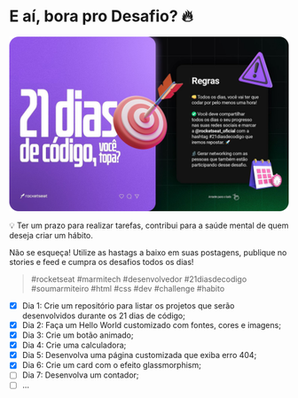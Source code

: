 # E aí, bora pro Desafio? 🔥  

[![ ](./21daysofcode.png)]( https://www.instagram.com/p/ChTBg1BpLGU/ )

💡 Ter um prazo para realizar tarefas, contribui para a saúde mental de quem deseja criar um hábito.

Não se esqueça! Utilize as hastags a baixo em suas postagens, publique no stories e feed e cumpra os desafios todos os dias!
  
> #rocketseat #marmitech #desenvolvedor #21diasdecodigo #soumarmiteiro #html #css #dev #challenge #habito

 - [x] Dia 1: Crie um repositório para listar os projetos que serão desenvolvidos durante os 21 dias de código;
 - [x] Dia 2: Faça um Hello World customizado com fontes, cores e imagens;
 - [x] Dia 3: Crie um botão animado;
 - [x] Dia 4: Crie uma calculadora;
 - [x] Dia 5: Desenvolva uma página customizada que exiba erro 404;
 - [x] Dia 6: Crie um card com o efeito glassmorphism;
 - [ ] Dia 7: Desenvolva um contador;
 - [ ] ...
